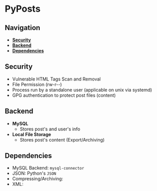 # PyPosts

## Navigation
- [**Security**](#security)
- [**Backend**](#backend)
- [**Dependencies**](#dependencies)

## Security
- Vulnerable HTML Tags Scan and Removal
- File Permission (rw-r--)
- Process run by a standalone user (applicable on unix via systemd)
- GPG authentication to protect post files (content)

## Backend
- **MySQL**
    - Stores post's and user's info
- **Local File Storage**
    - Stores post's content (Export/Archiving)

## Dependencies
- MySQL Backend: `mysql-connector`
- JSON: Python's `JSON`
- Compressing/Archiving:
- XML:
